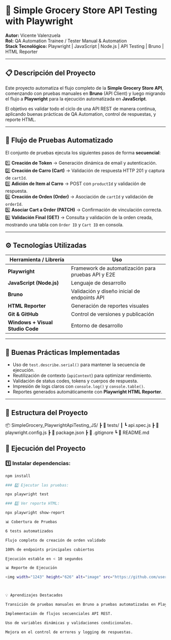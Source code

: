 # 🧪 Simple Grocery Store API Testing with Playwright

**Autor:** Vicente Valenzuela  
**Rol:** QA Automation Trainee / Tester Manual & Automation  
**Stack Tecnológico:** Playwright | JavaScript | Node.js | API Testing | Bruno | HTML Reporter  

---

## 📋 Descripción del Proyecto

Este proyecto automatiza el flujo completo de la **Simple Grocery Store API**, comenzando con pruebas manuales en **Bruno** (API Client) y luego migrando el flujo a **Playwright** para la ejecución automatizada en **JavaScript**.

El objetivo es validar todo el ciclo de una API REST de manera continua, aplicando buenas prácticas de QA Automation, control de respuestas, y reporte HTML.

---

## 🚀 Flujo de Pruebas Automatizado

El conjunto de pruebas ejecuta los siguientes pasos de forma **secuencial**:

1️⃣ **Creación de Token** → Generación dinámica de email y autenticación.  
2️⃣ **Creación de Carro (Cart)** → Validación de respuesta HTTP 201 y captura de `cartId`.  
3️⃣ **Adición de Item al Carro** → POST con `productId` y validación de respuesta.  
4️⃣ **Creación de Orden (Order)** → Asociación de `cartId` y validación de `orderId`.  
5️⃣ **Asociar Cart a Order (PATCH)** → Confirmación de vinculación correcta.  
6️⃣ **Validación Final (GET)** → Consulta y validación de la orden creada, mostrando una tabla con `Order ID` y `Cart ID` en consola.

---

## ⚙️ Tecnologías Utilizadas

| Herramienta / Librería | Uso |
|-------------------------|-----|
| **Playwright** | Framework de automatización para pruebas API y E2E |
| **JavaScript (Node.js)** | Lenguaje de desarrollo |
| **Bruno** | Validación y diseño inicial de endpoints API |
| **HTML Reporter** | Generación de reportes visuales |
| **Git & GitHub** | Control de versiones y publicación |
| **Windows + Visual Studio Code** | Entorno de desarrollo |

---

## 🧠 Buenas Prácticas Implementadas

- Uso de `test.describe.serial()` para mantener la secuencia de ejecución.  
- Reutilización de contexto (`apiContext`) para optimizar rendimiento.  
- Validación de status codes, tokens y cuerpos de respuesta.  
- Impresión de logs claros con `console.log()` y `console.table()`.  
- Reportes generados automáticamente con **Playwright HTML Reporter**.  

---

## 🧩 Estructura del Proyecto

📦 SimpleGrocery_PlaywrightApiTesting_JS/
┣ 📁 tests/
┃ ┗ api.spec.js
┣ 📄 playwright.config.js
┣ 📄 package.json
┣ 📄 .gitignore
┗ 📄 README.md

## 🧪 Ejecución del Proyecto

### 1️⃣ Instalar dependencias:
```bash
npm install

### 2️⃣ Ejecutar las pruebas:

npx playwright test

### 3️⃣ Ver reporte HTML:

npx playwright show-report

📊 Cobertura de Pruebas

6 tests automatizados

Flujo completo de creación de orden validado

100% de endpoints principales cubiertos

Ejecución estable en < 10 segundos

📊 Reporte de Ejecución

<img width="1243" height="626" alt="image" src="https://github.com/user-attachments/assets/aa6d479b-dda9-404b-9572-484f507934a2" />



💡 Aprendizajes Destacados

Transición de pruebas manuales en Bruno a pruebas automatizadas en Playwright.

Implementación de flujos secuenciales API REST.

Uso de variables dinámicas y validaciones condicionales.

Mejora en el control de errores y logging de respuestas.

